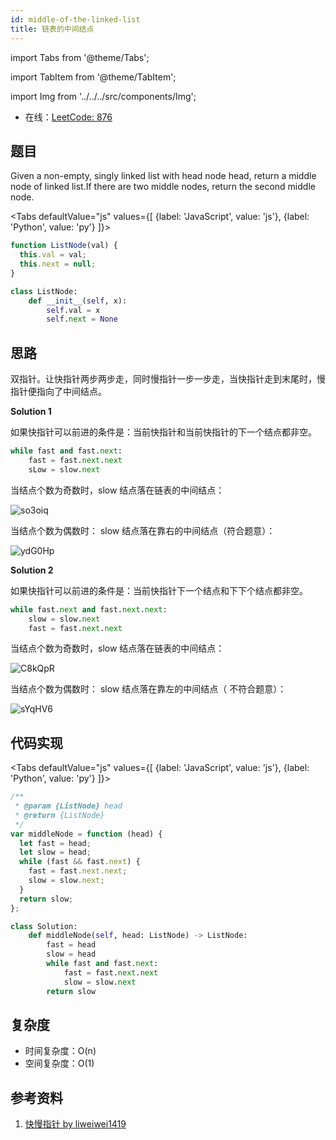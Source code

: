 ```yaml
---
id: middle-of-the-linked-list
title: 链表的中间结点
---
```


import Tabs from '@theme/Tabs';

import TabItem from '@theme/TabItem';

import Img from '../../../src/components/Img';

- 在线：[LeetCode: 876](https://leetcode.com/problems/middle-of-the-linked-list/)

## 题目

Given a non-empty, singly linked list with head node head, return a middle node of linked list.If there are two middle nodes, return the second middle node.

<Tabs defaultValue="js" values={[ {label: 'JavaScript', value: 'js'}, {label: 'Python', value: 'py'} ]}>

<TabItem value="js">

```js
function ListNode(val) {
  this.val = val;
  this.next = null;
}
```

</TabItem>

<TabItem value="py">

```py
class ListNode:
    def __init__(self, x):
        self.val = x
        self.next = None
```

</TabItem>

</Tabs>

## 思路

双指针。让快指针两步两步走，同时慢指针一步一步走，当快指针走到末尾时，慢指针便指向了中间结点。

**Solution 1**

如果快指针可以前进的条件是：当前快指针和当前快指针的下一个结点都非空。

```py
while fast and fast.next:
    fast = fast.next.next
    sLow = slow.next
```

当结点个数为奇数时，slow 结点落在链表的中间结点：

<Img w="600" src='https://cosmos-x.oss-cn-hangzhou.aliyuncs.com/so3oiq.png' alt='so3oiq'/>

当结点个数为偶数时： slow 结点落在靠右的中间结点（符合题意）：

<Img w="475" src='https://cosmos-x.oss-cn-hangzhou.aliyuncs.com/ydG0Hp.png' alt='ydG0Hp'/>

**Solution 2**

如果快指针可以前进的条件是：当前快指针下一个结点和下下个结点都非空。

```py
while fast.next and fast.next.next:
    slow = slow.next
    fast = fast.next.next
```

当结点个数为奇数时，slow 结点落在链表的中间结点：

<Img w="600" src='https://cosmos-x.oss-cn-hangzhou.aliyuncs.com/C8kQpR.png' alt='C8kQpR'/>

当结点个数为偶数时： slow 结点落在靠左的中间结点（ 不符合题意）：

<Img w="480" src='https://cosmos-x.oss-cn-hangzhou.aliyuncs.com/sYqHV6.png' alt='sYqHV6'/>

## 代码实现

<Tabs defaultValue="js" values={[ {label: 'JavaScript', value: 'js'}, {label: 'Python', value: 'py'} ]}>

<TabItem value="js">

```js
/**
 * @param {ListNode} head
 * @return {ListNode}
 */
var middleNode = function (head) {
  let fast = head;
  let slow = head;
  while (fast && fast.next) {
    fast = fast.next.next;
    slow = slow.next;
  }
  return slow;
};
```

</TabItem>

<TabItem value="py">

```py
class Solution:
    def middleNode(self, head: ListNode) -> ListNode:
        fast = head
        slow = head
        while fast and fast.next:
            fast = fast.next.next
            slow = slow.next
        return slow
```

</TabItem>

</Tabs>

## 复杂度

- 时间复杂度：O(n)
- 空间复杂度：O(1)

## 参考资料

1. [快慢指针 by liweiwei1419](https://leetcode-cn.com/problems/middle-of-the-linked-list/solution/kuai-man-zhi-zhen-zhu-yao-zai-yu-diao-shi-by-liwei/)
